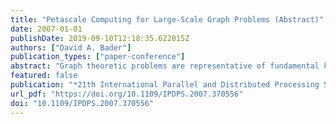 ```yaml
---
title: "Petascale Computing for Large-Scale Graph Problems (Abstract)"
date: 2007-01-01
publishDate: 2019-09-10T12:18:35.622015Z
authors: ["David A. Bader"]
publication_types: ["paper-conference"]
abstract: "Graph theoretic problems are representative of fundamental kernels in traditional and emerging computational sciences such as chemistry, biology, and medicine, as well as applications in national security. Yet they pose serious challenges for parallel machines due to non-contiguous, concurrent accesses to global data structures with low degrees of locality. Few parallel graph algorithms outperform their best sequential implementation due to long memory latencies and high synchronization costs. In this talk, we consider several graph theoretic kernels for connectivity and centrality and discuss how the features of petascale architectures will affect algorithm development, ease of programming, performance, and scalability."
featured: false
publication: "*21th International Parallel and Distributed Processing Symposium (IPDPS 2007), Proceedings, 26-30 March 2007, Long Beach, California, USA*"
url_pdf: "https://doi.org/10.1109/IPDPS.2007.370556"
doi: "10.1109/IPDPS.2007.370556"
---
```


